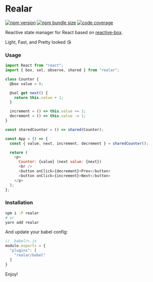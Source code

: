 # Realar

[![npm version](https://img.shields.io/npm/v/realar?style=flat-square)](https://www.npmjs.com/package/realar) [![npm bundle size](https://img.shields.io/bundlephobia/minzip/realar?style=flat-square)](https://bundlephobia.com/result?p=realar) [![code coverage](https://img.shields.io/coveralls/github/betula/realar?style=flat-square)](https://coveralls.io/github/betula/realar)

Reactive state manager for React based on [reactive-box](https://github.com/betula/reactive-box).

Light, Fast, and Pretty looked :kissing_heart:

### Usage

```javascript
import React from "react";
import { box, sel, observe, shared } from "realar";

class Counter {
  @box value = 0;

  @sel get next() {
    return this.value + 1;
  }

  increment = () => this.value += 1;
  decrement = () => this.value -= 1;
}

const sharedCounter = () => shared(Counter);

const App = () => {
  const { value, next, increment, decrement } = sharedCounter();

  return (
    <p>
      Counter: {value} (next value: {next})
      <br />
      <button onClick={decrement}>Prev</button>
      <button onClick={increment}>Next</button>
    </p>
  );
};
```

<!--
### Documentation

+ [Basic understanding](./docs/understanding/index.md)


### Demos

+ [Hello](https://github.com/realar-project/hello) - shared state demonstration.
+ [Todos](https://github.com/realar-project/todos) - todomvc implementation. -->


### Installation

```bash
npm i -P realar
# or
yarn add realar
```

And update your babel config:

```javascript
// .babelrc.js
module.exports = {
  "plugins": [
    "realar/babel"
  ]
}
```

Enjoy!

